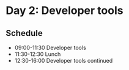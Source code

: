 # Day 2: Developer tools

## Schedule

* 09:00-11:30 Developer tools
* 11:30-12:30 Lunch&#x20;
* 12:30-16:00 Developer tools continued&#x20;
